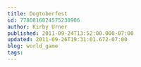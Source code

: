 ```yaml
---
title: Dogtoberfest
id: 7780816024575230906
author: Kirby Urner
published: 2011-09-24T13:52:00.000-07:00
updated: 2011-09-26T19:31:01.672-07:00
blog: world_game
tags: 
---
```


